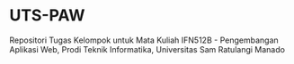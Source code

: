 # UTS-PAW
Repositori Tugas Kelompok untuk Mata Kuliah IFN512B - Pengembangan Aplikasi Web, Prodi Teknik Informatika, Universitas Sam Ratulangi Manado
